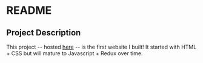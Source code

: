 # README

## Project Description

This project -- hosted [here](https://dsnair.github.io/resume/) -- is the first website I built! It started with HTML + CSS but will mature to Javascript + Redux over time.
